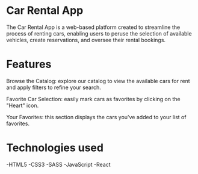 # Car Rental App

The Car Rental App is a web-based platform created to streamline the process of
renting cars, enabling users to peruse the selection of available vehicles,
create reservations, and oversee their rental bookings.

# Features

Browse the Catalog: explore our catalog to view the available cars for rent and
apply filters to refine your search.

Favorite Car Selection: easily mark cars as favorites by clicking on the "Heart"
icon.

Your Favorites: this section displays the cars you've added to your list of
favorites.

# Technologies used

-HTML5 -CSS3 -SASS -JavaScript -React
